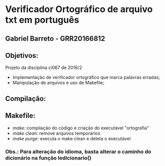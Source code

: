 # Verificador Ortográfico de arquivo txt em português

## Gabriel Barreto - GRR20166812

## Objetivos:
Projeto da disciplina ci067 de 2016/2
- Implementação de verificador ortográfico que marca palavras erradas;
- Manipulação de arquivos e uso de Makefile; 

## Compilação:
## Makefile:
- *make:* compilação do código e criação do executável "ortografia"
- *make clean:* remove arquivos temporários
- *make purge:* executa o make clean e deleta o executável
 
### Obs.: Para alteração do idioma, basta alterar o caminho do dicionário na função ledicionario()
